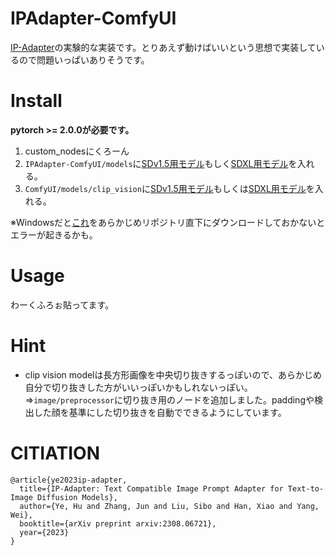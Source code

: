 # IPAdapter-ComfyUI
[IP-Adapter](https://github.com/tencent-ailab/IP-Adapter)の実験的な実装です。とりあえず動けばいいという思想で実装しているので問題いっぱいありそうです。

# Install
**pytorch >= 2.0.0が必要です。**

1. custom_nodesにくろーん
2. `IPAdapter-ComfyUI/models`に[SDv1.5用モデル](https://huggingface.co/h94/IP-Adapter/blob/main/models/ip-adapter_sd15.bin)もしく[SDXL用モデル](https://huggingface.co/h94/IP-Adapter/blob/main/sdxl_models/ip-adapter_sdxl.bin)を入れる。
3. `ComfyUI/models/clip_vision`に[SDv1.5用モデル](https://huggingface.co/h94/IP-Adapter/blob/main/models/image_encoder/pytorch_model.bin)もしくは[SDXL用モデル](https://huggingface.co/h94/IP-Adapter/blob/main/sdxl_models/image_encoder/pytorch_model.bin)を入れる。

※Windowsだと[これ](https://github.com/nagadomi/lbpcascade_animeface/blob/master/lbpcascade_animeface.xml)をあらかじめリポジトリ直下にダウンロードしておかないとエラーが起きるかも。

# Usage
わーくふろぉ貼ってます。

# Hint
+ clip vision modelは長方形画像を中央切り抜きするっぽいので、あらかじめ自分で切り抜きした方がいいっぽいかもしれないっぽい。
⇒`image/preprocessor`に切り抜き用のノードを追加しました。paddingや検出した顔を基準にした切り抜きを自動でできるようにしています。

# CITIATION
```
@article{ye2023ip-adapter,
  title={IP-Adapter: Text Compatible Image Prompt Adapter for Text-to-Image Diffusion Models},
  author={Ye, Hu and Zhang, Jun and Liu, Sibo and Han, Xiao and Yang, Wei},
  booktitle={arXiv preprint arxiv:2308.06721},
  year={2023}
}
```
